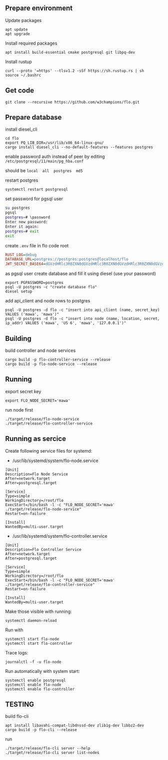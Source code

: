 Prepare environment
-------------------

Update packages

```shell
apt update
apt upgrade
```

Install required packages

```shell
apt install build-essential cmake postgresql git libpq-dev
```

Install rustup

```shell
curl --proto '=https' --tlsv1.2 -sSf https://sh.rustup.rs | sh
source ~/.bashrc
```

Get code
--------

```shell
git clone --recursive https://github.com/w3champions/flo.git
```

Prepare database
----------------

install diesel_cli

```shell
cd flo
export PQ_LIB_DIR=/usr/lib/x86_64-linux-gnu/
cargo install diesel_cli --no-default-features --features postgres
```

enable password auth instead of peer by editing `/etc/postgresql/11/main/pg_hba.conf`

should be ```local  all  postgres  md5```

restart postgres

```shell
systemctl restart postgresql
```

set password for pgsql user

```bash
su postgres
pgsql
postgres=# \password
Enter new password: 
Enter it again: 
postgres=# exit
exit
```

create `.env` file in flo code root
```ini
RUST_LOG=debug
DATABASE_URL=postgres://postgres:postgres@localhost/flo
JWT_SECRET_BASE64=dGVzdHRlc3R0ZXN0dGVzdHRlc3R0ZXN0dGVzdHRlc3R0ZXN0dGVzdHRlc3Q=
```

as pgsql user create database and fill it using diesel
(use your password)

```shell
export PGPASSWORD=postgres
psql -U postgres -c "create database flo"
diesel setup
```

add api_client and node rows to postgres

```shell
psql -U postgres -d flo -c "insert into api_client (name, secret_key) VALUES ('mawa', 'mawa')"
psql -U postgres -d flo -c "insert into node (name, location, secret, ip_addr) VALUES ('mawa', 'US 6', 'mawa', '127.0.0.1')"
```

Building
--------

build controller and node services

```shell
cargo build -p flo-controller-service --release
cargo build -p flo-node-service --release
```

Running
-------

export secret key

```shell
export FLO_NODE_SECRET='mawa'
```

run node first

```shell
./target/release/flo-node-service
./target/release/flo-controller-service
```

Running as sercice
------------------

Create following service files for systemd:

 - /usr/lib/systemd/system/flo-node.service
 
```service
[Unit]
Description=Flo Node Service
After=network.target
After=postgresql.target

[Service]
Type=simple
WorkingDirectory=/root/flo
ExecStart=/bin/bash -l -c "FLO_NODE_SECRET='mawa' ./target/release/flo-node-service"
Restart=on-failure

[Install]
WantedBy=multi-user.target
```

 - /usr/lib/systemd/system/flo-controller.service

```service
[Unit]
Description=Flo Controller Service
After=network.target
After=postgresql.target

[Service]
Type=simple
WorkingDirectory=/root/flo
ExecStart=/bin/bash -l -c "FLO_NODE_SECRET='mawa' ./target/release/flo-controller-service"
Restart=on-failure

[Install]
WantedBy=multi-user.target
```

Make those visible with running:

```shell
systemctl daemon-reload
```

Run with

```shell
systemctl start flo-node
systemctl start flo-controller
```

Trace logs:

```shell
journalctl -f -u flo-node
```

Run automatically with system start:

```shell
systemctl enable postgresql
systemctl enable flo-node
systemctl enable flo-controller
```

TESTING
-------

build flo-cli

```shell
apt install libavahi-compat-libdnssd-dev zlib1g-dev libbz2-dev
cargo build -p flo-cli --release
```

run

```shell
./target/release/flo-cli server --help
./target/release/flo-cli server list-nodes
```
